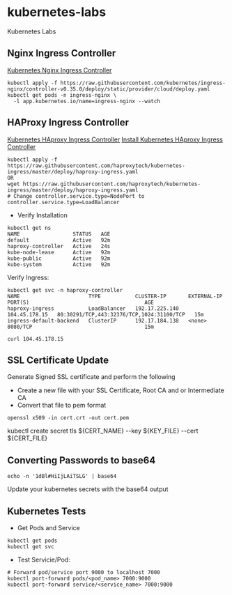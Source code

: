 # kubernetes-labs
Kubernetes Labs

## Nginx Ingress Controller
[Kubernetes Nginx Ingress Controller](https://kubernetes.github.io/ingress-nginx/deploy/)

```
kubectl apply -f https://raw.githubusercontent.com/kubernetes/ingress-nginx/controller-v0.35.0/deploy/static/provider/cloud/deploy.yaml
kubectl get pods -n ingress-nginx \
  -l app.kubernetes.io/name=ingress-nginx --watch
```

## HAProxy Ingress Controller
[Kubernetes HAproxy Ingress Controller](https://haproxy-ingress.github.io/)
[Install Kubernetes HAproxy Ingress Controller](https://www.haproxy.com/documentation/kubernetes/latest/installation/kubernetes/)
```
kubectl apply -f https://raw.githubusercontent.com/haproxytech/kubernetes-ingress/master/deploy/haproxy-ingress.yaml
OR
wget https://raw.githubusercontent.com/haproxytech/kubernetes-ingress/master/deploy/haproxy-ingress.yaml
# Change controller.service.type=NodePort to controller.service.type=LoadBalancer
```
* Verify Installation
```
kubectl get ns
NAME                 STATUS   AGE
default              Active   92m
haproxy-controller   Active   24s
kube-node-lease      Active   92m
kube-public          Active   92m
kube-system          Active   92m
```
Verify Ingress:
```
kubectl get svc -n haproxy-controller
NAME                      TYPE           CLUSTER-IP       EXTERNAL-IP     PORT(S)                                     AGE
haproxy-ingress           LoadBalancer   192.17.225.140   104.45.178.15   80:30291/TCP,443:32376/TCP,1024:31100/TCP   15m
ingress-default-backend   ClusterIP      192.17.184.138   <none>          8080/TCP                                    15m

curl 104.45.178.15
```


## SSL Certificate Update
Generate Signed SSL certificate and perform the following
* Create a new file with your SSL Certificate, Root CA and or Intermediate CA
* Convert that file to pem format
```
openssl x509 -in cert.crt -out cert.pem
```
kubectl create secret tls ${CERT_NAME} --key ${KEY_FILE} --cert ${CERT_FILE}





## Converting Passwords to base64
```
echo -n '1dBl#HiIjLAiTSLG' | base64
```
Update your kubernetes secrets with the base64 output


## Kubernetes Tests
* Get Pods and Service
```
kubectl get pods
kubectl get svc
```

* Test Servicie/Pod:
```
# Forward pod/service port 9000 to localhost 7000
kubectl port-forward pods/<pod_name> 7000:9000
kubectl port-forward service/<service_name> 7000:9000

```

